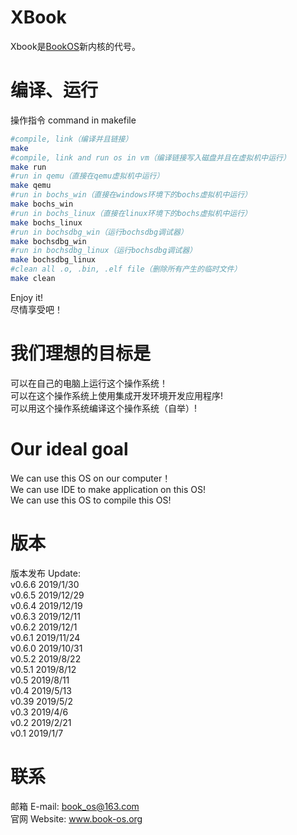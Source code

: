 # XBook
Xbook是[BookOS]( https://github.com/huzichengdevelop/Book-OS)新内核的代号。  
# 编译、运行
操作指令 command in makefile  
```sh
#compile, link（编译并且链接）
make
#compile, link and run os in vm（编译链接写入磁盘并且在虚拟机中运行）
make run
#run in qemu（直接在qemu虚拟机中运行）
make qemu
#run in bochs_win（直接在windows环境下的bochs虚拟机中运行）
make bochs_win 
#run in bochs_linux（直接在linux环境下的bochs虚拟机中运行）
make bochs_linux 
#run in bochsdbg_win（运行bochsdbg调试器）
make bochsdbg_win
#run in bochsdbg_linux（运行bochsdbg调试器）
make bochsdbg_linux
#clean all .o, .bin, .elf file（删除所有产生的临时文件）
make clean
```
Enjoy it!  
尽情享受吧！  
# 我们理想的目标是  
可以在自己的电脑上运行这个操作系统！  
可以在这个操作系统上使用集成开发环境开发应用程序!  
可以用这个操作系统编译这个操作系统（自举）!  

# Our ideal goal  
We can use this OS on our computer！  
We can use IDE to make application on this OS!  
We can use this OS to compile this OS!  

# 版本
版本发布 Update:  
    v0.6.6 2019/1/30  
    v0.6.5 2019/12/29  
    v0.6.4 2019/12/19  
    v0.6.3 2019/12/11  
    v0.6.2 2019/12/1  
    v0.6.1 2019/11/24  
    v0.6.0 2019/10/31  
    v0.5.2 2019/8/22  
    v0.5.1 2019/8/12  
    v0.5 2019/8/11  
    v0.4 2019/5/13  
    v0.39 2019/5/2  
    v0.3 2019/4/6  
    v0.2 2019/2/21  
    v0.1 2019/1/7  
# 联系
邮箱 E-mail: book_os@163.com  
官网 Website: www.book-os.org  
